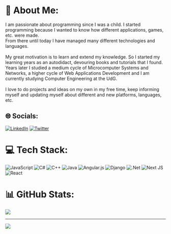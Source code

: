# 💫 About Me:
I am passionate about programming since I was a child. I started programming because I wanted to know how different applications, games, etc. were made.<br>From there until today I have managed many different technologies and languages.<br><br>My great motivation is to learn and extend my knowledge. So I started my learning years as an autodidact, devouring books and tutorials that I found. Years later I studied a medium cycle of Microcomputer Systems and Networks, a higher cycle of Web Applications Development and I am currently studying Computer Engineering at the UdG.<br><br>I love to do projects and ideas on my own in my free time, keep informing myself and updating myself about different and new platforms, languages, etc.


## 🌐 Socials:
[![LinkedIn](https://img.shields.io/badge/LinkedIn-%230077B5.svg?logo=linkedin&logoColor=white)](https://linkedin.com/in/nghazouani) [![Twitter](https://img.shields.io/badge/Twitter-%231DA1F2.svg?logo=Twitter&logoColor=white)](https://twitter.com/nossair01) 

# 💻 Tech Stack:
![JavaScript](https://img.shields.io/badge/javascript-%23323330.svg?style=for-the-badge&logo=javascript&logoColor=%23F7DF1E) ![C#](https://img.shields.io/badge/c%23-%23239120.svg?style=for-the-badge&logo=c-sharp&logoColor=white) ![C++](https://img.shields.io/badge/c++-%2300599C.svg?style=for-the-badge&logo=c%2B%2B&logoColor=white) ![Java](https://img.shields.io/badge/java-%23ED8B00.svg?style=for-the-badge&logo=java&logoColor=white) ![Angular.js](https://img.shields.io/badge/angular.js-%23E23237.svg?style=for-the-badge&logo=angularjs&logoColor=white) ![Django](https://img.shields.io/badge/django-%23092E20.svg?style=for-the-badge&logo=django&logoColor=white) ![.Net](https://img.shields.io/badge/.NET-5C2D91?style=for-the-badge&logo=.net&logoColor=white) ![Next JS](https://img.shields.io/badge/Next-black?style=for-the-badge&logo=next.js&logoColor=white) ![React](https://img.shields.io/badge/react-%2320232a.svg?style=for-the-badge&logo=react&logoColor=%2361DAFB)
# 📊 GitHub Stats:
![](https://github-readme-stats.vercel.app/api?username=n0ss4&theme=dark&hide_border=false&include_all_commits=true&count_private=true)<br/>

---
[![](https://visitcount.itsvg.in/api?id=n0ss4&icon=0&color=0)](https://visitcount.itsvg.in)

